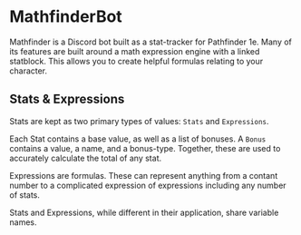 # MathfinderBot

Mathfinder is a Discord bot built as a stat-tracker for Pathfinder 1e. Many of its features are built around a math expression engine with a linked statblock. This allows you to create helpful formulas relating to your character. 

## Stats & Expressions
Stats are kept as two primary types of values: `Stats` and `Expressions`. 

Each Stat contains a base value, as well as a list of bonuses. A `Bonus` contains a value, a name, and a bonus-type. Together, these are used to accurately calculate the total of any stat.

Expressions are formulas. These can represent anything from a contant number to a complicated expression of expressions including any number of stats. 

Stats and Expressions, while different in their application, share variable names.
